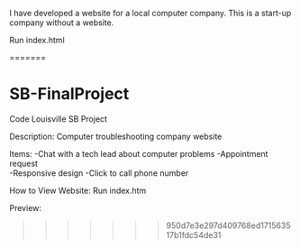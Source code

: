 I have developed a website for a local computer company. This is a start-up company without a website.

Run index.html 

=======
# SB-FinalProject
Code Louisville SB Project


Description:
Computer troubleshooting company website

Items:
 -Chat with a tech lead about computer problems
-Appointment request  
-Responsive design
-Click to call phone number

How to View Website: 
Run index.htm

Preview: 
>>>>>>> 950d7e3e297d409768ed171563517b1fdc54de31
